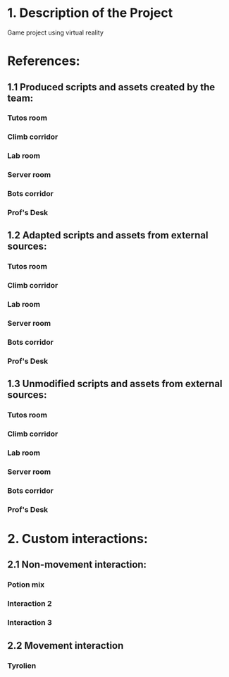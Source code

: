 # 1. Description of the Project
Game project using virtual reality

# References:


## 1.1 Produced scripts and assets created by the team:

### Tutos room
### Climb corridor
### Lab room
### Server room
### Bots corridor
### Prof's Desk

## 1.2 Adapted scripts and assets from external sources:

### Tutos room
### Climb corridor
### Lab room
### Server room
### Bots corridor
### Prof's Desk

## 1.3 Unmodified scripts and assets from external sources:

### Tutos room
### Climb corridor
### Lab room
### Server room
### Bots corridor
### Prof's Desk

# 2. Custom interactions:

## 2.1 Non-movement interaction:

### Potion mix
### Interaction 2
### Interaction 3

## 2.2 Movement interaction

### Tyrolien

